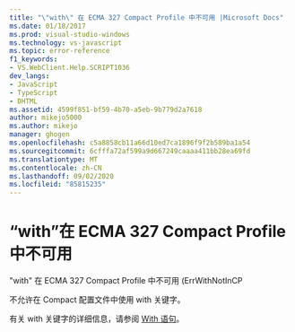 ```yaml
---
title: "\"with\" 在 ECMA 327 Compact Profile 中不可用 |Microsoft Docs"
ms.date: 01/18/2017
ms.prod: visual-studio-windows
ms.technology: vs-javascript
ms.topic: error-reference
f1_keywords:
- VS.WebClient.Help.SCRIPT1036
dev_langs:
- JavaScript
- TypeScript
- DHTML
ms.assetid: 4599f851-bf59-4b70-a5eb-9b779d2a7618
author: mikejo5000
ms.author: mikejo
manager: ghogen
ms.openlocfilehash: c5a8858cb11a66d10ed7ca1896f9f2b589ba1a54
ms.sourcegitcommit: 6cfffa72af599a9d667249caaaa411bb28ea69fd
ms.translationtype: MT
ms.contentlocale: zh-CN
ms.lasthandoff: 09/02/2020
ms.locfileid: "85815235"
---
```

# <a name="with-not-available-in-the-ecma-327-compact-profile"></a>“with”在 ECMA 327 Compact Profile 中不可用
"with" 在 ECMA 327 Compact Profile 中不可用 (ErrWithNotInCP  
  
 不允许在 Compact 配置文件中使用 with 关键字。  
  
 有关 with 关键字的详细信息，请参阅 [With 语句](../../javascript/reference/with-statement-javascript.md)。